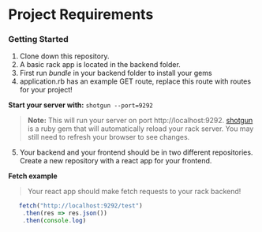 # Project Requirements
 

### Getting Started
1. Clone down this repository.  
2. A basic rack app is located in the backend folder. 
3. First run _bundle_ in your backend folder to install your gems
4. application.rb has an example GET route, replace this route with routes for your project! 

**Start your server with:**
` shotgun --port=9292 `

> **Note:** This will run your server on port http://localhost:9292. 
> [shotgun](https://github.com/rtomayko/shotgun) is a ruby gem that will automatically reload your rack server. You may still need to refresh your browser to see changes. 

5. Your backend and your frontend should be in two different repositories. Create a new repository with a react app for your frontend. 

**Fetch example**
>  Your react app should make fetch requests to your rack backend! 

```js
   fetch("http://localhost:9292/test")
    .then(res => res.json())
    .then(console.log)
```
